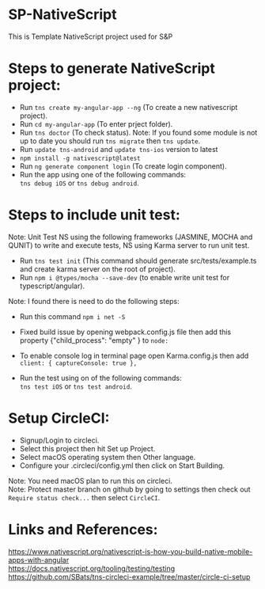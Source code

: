 # SP-NativeScript
This is Template NativeScript project used for S&amp;P

# Steps to generate NativeScript project:  
- Run ```tns create my-angular-app --ng``` (To create a new nativescript project).
- Run ```cd my-angular-app``` (To enter prject folder).
- Run ```tns doctor``` (To check status).
  Note: If you found some module is not up to date you should run ```tns migrate``` then ```tns update```.
- Run ```update tns-android``` and ```update tns-ios``` version to latest
- ```npm install -g nativescript@latest```
- Run ```ng generate component login``` (To create login component).
- Run the app using one of the following commands:  
```tns debug iOS```     or    ```tns debug android```.  

# Steps to include unit test:  
Note: Unit Test NS using the following frameworks (JASMINE, MOCHA and QUNIT) to write and execute tests, NS using Karma server to run unit test.  

- Run ```tns test init```  (This command should generate src/tests/example.ts and create karma server on the root of project).
- Run ```npm i @types/mocha --save-dev``` (to enable write unit test for typescript/angular).

Note: I found there is need to do the following steps:  
- Run this command ```npm i net -S```
- Fixed build issue by opening webpack.config.js file then add this property {"child_process": "empty" } to ```node:```  
- To enable console log in terminal page open Karma.config.js then add ```client: {
      captureConsole: true
    },```   

- Run the test using on of the following commands:  
```tns test iOS```     or    ```tns test android```.  

# Setup CircleCI:  
- Signup/Login to circleci.
- Select this project then hit Set up Project.
- Select macOS operating system then Other language.
- Configure your .circleci/config.yml then click on Start Building.  

Note: You need macOS plan to run this on circleci.  
Note: Protect master branch on github by going to settings then check out ```Require status check...``` then select ```CircleCI```.  

# Links and References:  
https://www.nativescript.org/nativescript-is-how-you-build-native-mobile-apps-with-angular  
https://docs.nativescript.org/tooling/testing/testing
https://github.com/SBats/tns-circleci-example/tree/master/circle-ci-setup
